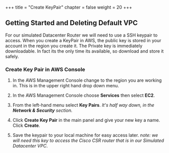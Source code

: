 +++
title = "Create KeyPair"
chapter = false
weight = 20
+++

## Getting Started and Deleting Default VPC

For our simulated Datacenter Router we will need to use a SSH keypair to access. When you create a KeyPair in AWS, the public key is stored in your account in the region you create it. The Private key is immediately downloadable. In fact its the only time its available, so download and store it safely.

### Create Key Pair in AWS Console

1. In the AWS Management Console change to the region you are working in. This is in the upper right hand drop down menu.

1. In the AWS Management Console choose **Services** then select **EC2**.

1. From the left-hand menu select **Key Pairs**. _It's half way down, in the **Network & Security** section._

1. Click **Create Key Pair** in the main panel and give your new key a name. Click **Create**.

1. Save the keypair to your local machine for easy access later. _note: we will need this key to access the Cisco CSR router that is in our Simulated Datacenter VPC_.
